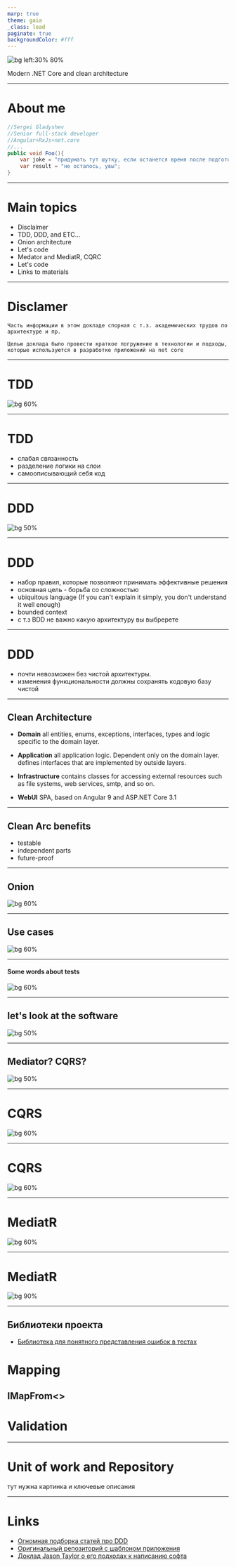 ```yaml
---
marp: true
theme: gaia
_class: lead
paginate: true
backgroundColor: #fff
---
```


![bg left:30% 80%](https://raw.githubusercontent.com/tam0jennik/clear_architecture/master/presentation/img/cap_logo.png)


Modern .NET Core and clean architecture

---

# About me

```java
//Sergei Gladyshev
//Senior full-stack developer 
//Angular+RxJs+net.core
//... 
public void Foo(){
    var joke = "придумать тут шутку, если останется время после подготовки доклада";
    var result = "не осталось, увы";
}
```
---
# Main topics
- Disclaimer
- TDD, DDD, and ETC...
- Onion architecture
- Let's code
- Medator and MediatR, CQRC
- Let's code
- Links to materials
---
# Disclamer
    Часть информации в этом докладе спорная с т.з. академических трудов по архитектуре и пр. 

    Целью доклада было провести краткое погружение в технологии и подходы, которые используются в разработке приложений на net core

<!-- ---

![bg 60%](https://raw.githubusercontent.com/tam0jennik/clear_architecture/master/presentation/img/magnetron.png) -->

---
# TDD
![bg 60%](https://raw.githubusercontent.com/tam0jennik/clear_architecture/master/presentation/img/TDD.png)

---
# TDD
- слабая связанность
- разделение логики на слои
- самоописывающий себя код
---

# DDD
![bg 50%](https://raw.githubusercontent.com/tam0jennik/clear_architecture/master/presentation/img/DDD.png)

---

# DDD
- набор правил, которые позволяют принимать эффективные решения
- основная цель - борьба со сложностью
- ubiquitous language (If you can't explain it simply, you don't understand it well enough)
- bounded context
- с т.з BDD не важно какую архитектуру вы выбререте

---
# DDD
- почти невозможен без чистой архитектуры.
- изменения функциональности должны сохранять кодовую базу чистой
---
## Clean Architecture
- **Domain** all entities, enums, exceptions, interfaces, types and logic specific to the domain layer.
- **Application** all application logic. Dependent only on the domain layer. defines interfaces that are implemented by outside layers. 

- **Infrastructure** contains classes for accessing external resources such as file systems, web services, smtp, and so on.

- **WebUI** SPA, based on Angular 9 and ASP.NET Core 3.1

---
## Clean Arc benefits

- testable
- independent parts
- future-proof
---

## Onion
![bg 60%](https://raw.githubusercontent.com/tam0jennik/clear_architecture/master/presentation/img/Onion.png)

---

## Use cases
![bg 60%](https://raw.githubusercontent.com/tam0jennik/clear_architecture/master/presentation/img/UseCases.png)

---
#### Some words about tests

![bg 60%](https://raw.githubusercontent.com/tam0jennik/clear_architecture/master/presentation/img/UnitTests.png)

---
 
 ## let's look at the software
 ![bg 50%](https://raw.githubusercontent.com/tam0jennik/clear_architecture/master/presentation/img/your_soft.png)

---
## Mediator? CQRS? 
![bg 50%](https://raw.githubusercontent.com/tam0jennik/clear_architecture/master/presentation/img/wtf.png)

---
# CQRS
![bg 60%](https://raw.githubusercontent.com/tam0jennik/clear_architecture/master/presentation/img/sqrs1.png)

---

# CQRS
![bg 60%](https://raw.githubusercontent.com/tam0jennik/clear_architecture/master/presentation/img/sqrs2.png)

---
# MediatR

![bg 60%](https://raw.githubusercontent.com/tam0jennik/clear_architecture/master/presentation/img/mediatr1.png)

---
# MediatR
![bg 90%](https://raw.githubusercontent.com/tam0jennik/clear_architecture/master/presentation/img/mediatr2.png)

---
## Библиотеки проекта
- [Библиотека для понятного представления ошибок в тестах](https://fluentassertions.com/about/)


# Mapping
IMapFrom<>
---
# Validation
---
# Unit of work and Repository
тут нужна картинка
и ключевые описания

---
# Links
- [Огномная подборка статей про DDD](https://github.com/paucls/my-ddd-journey)
- [Оригинальный репозиторий с шаблоном приложения](https://github.com/jasontaylordev/CleanArchitecture)
- [Доклад Jason Taylor о его подходах к написанию софта](https://www.youtube.com/watch?v=dK4Yb6-LxAk)

